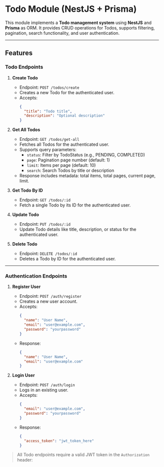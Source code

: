 # Todo Module (NestJS + Prisma)

This module implements a **Todo management system** using **NestJS** and **Prisma** as ORM. It provides CRUD operations for Todos, supports filtering, pagination, search functionality, and user authentication.

---

## Features

### Todo Endpoints

1. **Create Todo**
   - Endpoint: `POST /todos/create`
   - Creates a new Todo for the authenticated user.
   - Accepts:
     ```json
     {
       "title": "Todo title",
       "description": "Optional description"
     }
     ```

2. **Get All Todos**
   - Endpoint: `GET /todos/get-all`
   - Fetches all Todos for the authenticated user.
   - Supports query parameters:
     - `status`: Filter by TodoStatus (e.g., PENDING, COMPLETED)
     - `page`: Pagination page number (default: 1)
     - `limit`: Items per page (default: 10)
     - `search`: Search Todos by title or description
   - Response includes metadata: total items, total pages, current page, limit.

3. **Get Todo By ID**
   - Endpoint: `GET /todos/:id`
   - Fetch a single Todo by its ID for the authenticated user.

4. **Update Todo**
   - Endpoint: `PUT /todos/:id`
   - Update Todo details like title, description, or status for the authenticated user.

5. **Delete Todo**
   - Endpoint: `DELETE /todos/:id`
   - Deletes a Todo by ID for the authenticated user.

---

### Authentication Endpoints

1. **Register User**
   - Endpoint: `POST /auth/register`
   - Creates a new user account.
   - Accepts:
     ```json
     {
       "name": "User Name",
       "email": "user@example.com",
       "password": "yourpassword"
     }
     ```
   - Response:
     ```json
     {
       "name": "User Name",
       "email": "user@example.com"
     }
     ```

2. **Login User**
   - Endpoint: `POST /auth/login`
   - Logs in an existing user.
   - Accepts:
     ```json
     {
       "email": "user@example.com",
       "password": "yourpassword"
     }
     ```
   - Response:
     ```json
     {
       "access_token": "jwt_token_here"
     }
     ```

> All Todo endpoints require a valid JWT token in the `Authorization` header:
